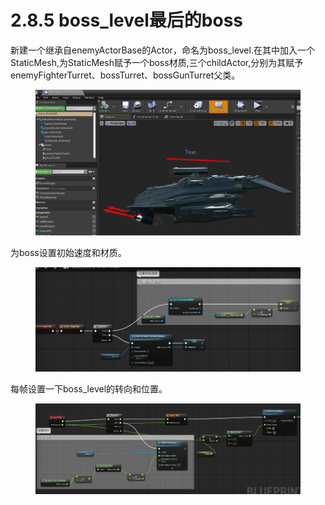 # 2.8.5 boss\_level最后的boss

新建一个继承自enemyActorBase的Actor，命名为boss\_level.在其中加入一个StaticMesh,为StaticMesh赋予一个boss材质,三个childActor,分别为其赋予enemyFighterTurret、bossTurret、bossGunTurret父类。

<figure><img src="../../../.gitbook/assets/image (310).png" alt=""><figcaption></figcaption></figure>

为boss设置初始速度和材质。

<figure><img src="../../../.gitbook/assets/image (312).png" alt=""><figcaption></figcaption></figure>

每帧设置一下boss\_level的转向和位置。

<figure><img src="../../../.gitbook/assets/image (367).png" alt=""><figcaption></figcaption></figure>
